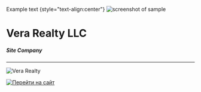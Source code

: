Example text {style="text-align:center"}
![screenshot of sample](https://verarealty.github.io/assets/images/Logo-blue.png)

Vera Realty LLC
=====================


##### Site Company
---



![Vera Realty](https://verarealty.github.io/assets/images/search-on-map1.png)

[![Перейти на сайт](https://verarealty.github.io/assets/images/button2.png)](https://www.verarealty.com)
